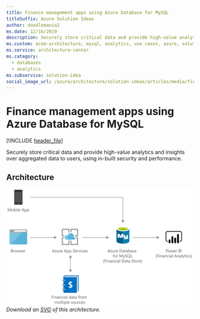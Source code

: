 ```yaml
---
title: Finance management apps using Azure Database for MySQL
titleSuffix: Azure Solution Ideas
author: doodlemania2
ms.date: 12/16/2019
description: Securely store critical data and provide high-value analytics and insights over aggregated data to users, using in-built security and performance.
ms.custom: acom-architecture, mysql, analytics, use cases, azure, solutions, 'https://azure.microsoft.com/solutions/architecture/finance-management-apps-using-azure-database-for-mysql/'
ms.service: architecture-center
ms.category:
  - databases
  - analytics
ms.subservice: solution-idea
social_image_url: /azure/architecture/solution-ideas/articles/media/finance-management-apps-using-azure-database-for-mysql.png
---
```


# Finance management apps using Azure Database for MySQL

[!INCLUDE [header_file](../../../includes/sol-idea-header.md)]

Securely store critical data and provide high-value analytics and insights over aggregated data to users, using in-built security and performance.

## Architecture

![Architecture Diagram](../media/finance-management-apps-using-azure-database-for-mysql.png)
*Download an [SVG](../media/finance-management-apps-using-azure-database-for-mysql.svg) of this architecture.*
